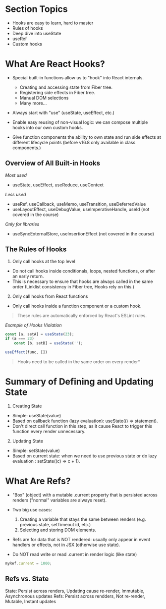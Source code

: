 # Section Topics

-   Hooks are easy to learn, hard to master
-   Rules of hooks
-   Deep dive into useState
-   useRef
-   Custom hooks

# What Are React Hooks?

-   Special built-in functions allow us to "hook" into React internals.

    -   Creating and accessing state from Fiber tree.
    -   Registering side effects in Fiber tree.
    -   Manual DOM selections
    -   Many more...

-   Always start with "use" (useState, useEffect, etc.)
-   Enable easy reusing of non-visual logic: we can compose multiple hooks into our own custom hooks.
-   Give function components the ability to own state and run side effects at different lifecycle points (before v16.8 only available in class components.)

## Overview of All Built-in Hooks

_Most used_

-   useState, useEffect, useReduce, useContext

_Less used_

-   useRef, useCallback, useMemo, useTransition, useDeferredValue
-   useLayoutEffect, useDebugValue, useImperativeHandle, useId (not covered in the course)

_Only for libraries_

-   useSyncExternalStore, useInsertionEffect (not covered in the course)

## The Rules of Hooks

1. Only call hooks at the top level

-   Do not call hooks inside conditionals, loops, nested functions, or after an early return.
-   This is necessary to ensure that hooks are always called in the same order (Linklist consistency in Fiber tree, Hooks rely on this.)

2. Only call hooks from React functions

-   Only call hooks inside a function component or a custom hook.

> These rules are automatically enforced by React's ESLint rules.

_Example of Hooks Violation_

```js
const [a, setA] = useState(23);
if (a === 23)
    const [b, setB] = useState('');

useEffect(func, [])
```

> Hooks need to be called in the same order on every render\*

# Summary of Defining and Updating State

1. Creating State

-   Simple: useState(value)
-   Based on callback function (lazy evaluation): useState(() => statement).
-   Don't direct call function in this step, as it cause React to trigger this function every render unnecessary.

2. Updating State

-   Simple: setState(value)
-   Based on current state: when we need to use previous state or do lazy evaluation : setState((c) => c + 1).

# What Are Refs?

-   "Box" (object) with a mutable .current property that is persisted across renders ("normal" variables are always reset).
-   Two big use cases:

    1. Creating a variable that stays the same between renders (e.g. previous state, setTimeout id, etc.)
    2. Selecting and storing DOM elements.

-   Refs are for data that is NOT rendered: usually only appear in event handlers or effects, not in JSX (otherwise use state).
-   Do NOT read write or read .current in render logic (like state)

```js
myRef.current = 1000;
```

## Refs vs. State

State: Persist across renders, Updating cause re-render, Immutable, Asynchronous updates
Refs: Persist across rendders, Not re-render, Mutable, Instant updates
